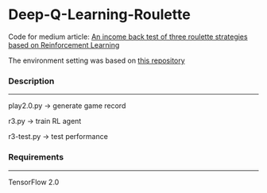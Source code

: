 # Deep-Q-Learning-Roulette
Code for medium article: [An income back test of three roulette strategies based on Reinforcement Learning](https://medium.com/@agassi4013/an-income-back-test-of-three-roulette-strategies-based-on-reinforcement-learning-3f2193f16b96)

The environment setting was based on [this repository](https://github.com/gabfl/roulette)

### Description
***
play2.0.py -> generate game record

r3.py -> train RL agent

r3-test.py -> test performance


### Requirements
***
TensorFlow 2.0
